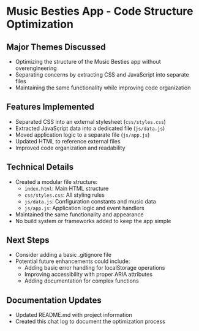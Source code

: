 # Music Besties App - Code Structure Optimization

## Major Themes Discussed
- Optimizing the structure of the Music Besties app without overengineering
- Separating concerns by extracting CSS and JavaScript into separate files
- Maintaining the same functionality while improving code organization

## Features Implemented
- Separated CSS into an external stylesheet (`css/styles.css`)
- Extracted JavaScript data into a dedicated file (`js/data.js`)
- Moved application logic to a separate file (`js/app.js`)
- Updated HTML to reference external files
- Improved code organization and readability

## Technical Details
- Created a modular file structure:
  - `index.html`: Main HTML structure
  - `css/styles.css`: All styling rules
  - `js/data.js`: Configuration constants and music data
  - `js/app.js`: Application logic and event handlers
- Maintained the same functionality and appearance
- No build system or frameworks added to keep the app simple

## Next Steps
- Consider adding a basic .gitignore file
- Potential future enhancements could include:
  - Adding basic error handling for localStorage operations
  - Improving accessibility with proper ARIA attributes
  - Adding documentation for complex functions

## Documentation Updates
- Updated README.md with project information
- Created this chat log to document the optimization process
